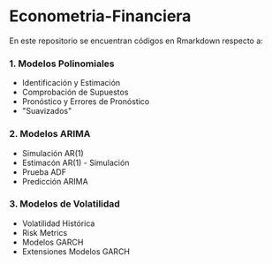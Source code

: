 # Econometria-Financiera
En este repositorio se encuentran códigos en Rmarkdown respecto a:

### 1. Modelos Polinomiales
* Identificación y Estimación
* Comprobación de Supuestos
* Pronóstico y Errores de Pronóstico
* "Suavizados"

### 2. Modelos ARIMA
* Simulación AR(1)
* Estimacón AR(1) - Simulación
* Prueba ADF
* Predicción ARIMA

### 3. Modelos de Volatilidad
* Volatilidad Histórica
* Risk Metrics
* Modelos GARCH
* Extensiones Modelos GARCH

